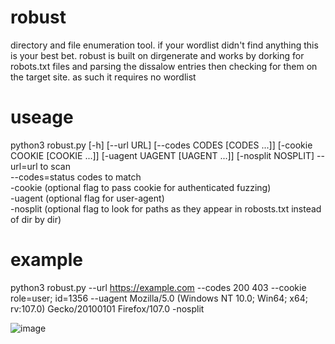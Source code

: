 # robust
directory and file enumeration tool. if your wordlist didn't find anything this is your best bet. robust is built on dirgenerate and works by dorking for robots.txt files and parsing the dissalow entries then checking for them on the target site. as such it requires no wordlist

# useage
python3 robust.py [-h] [--url URL] [--codes CODES [CODES ...]] [-cookie COOKIE [COOKIE ...]] [-uagent UAGENT [UAGENT ...]] [-nosplit NOSPLIT]
--url=url to scan  
--codes=status codes to match  
-cookie (optional flag to pass cookie for authenticated fuzzing)  
-uagent (optional flag for user-agent)  
-nosplit (optional flag to look for paths as they appear in robosts.txt instead of dir by dir)

# example
python3 robust.py --url https://example.com --codes 200 403 --cookie role=user; id=1356 --uagent Mozilla/5.0 (Windows NT 10.0; Win64; x64; rv:107.0) Gecko/20100101 Firefox/107.0 -nosplit

![image](https://user-images.githubusercontent.com/107813117/194931560-c04eb6bc-cf06-4787-8dbf-302cc3a3cb45.png)
